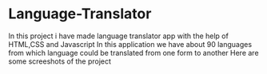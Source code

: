 # Language-Translator
In this project i have made language translator app with the help of HTML,CSS and Javascript
In this application we have about 90 languages from which language could be translated from one form to another
Here are some screeshots of the project
